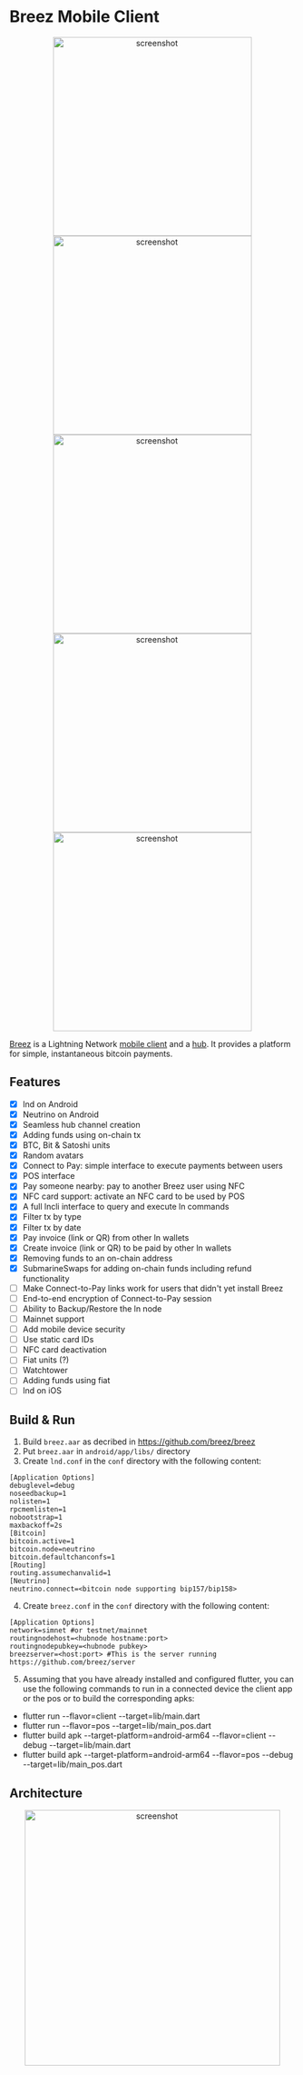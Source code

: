 # Breez Mobile Client

<p align='center'>
  <a href='https://drive.google.com/open?id=1MHi-sdhoOXTxnlkwa2Eg0e6LThr0r_x-' target='_blank'>
    <img src='https://drive.google.com/uc?id=1MHi-sdhoOXTxnlkwa2Eg0e6LThr0r_x-&export=download' height='350' alt='screenshot' />
  </a>
  <a href='https://drive.google.com/open?id=16gD7djk_o8YZnk8BMypVAR8HPdI4cRRd' target='_blank'>
    <img src='https://drive.google.com/uc?id=16gD7djk_o8YZnk8BMypVAR8HPdI4cRRd&export=download' height='350' alt='screenshot' />
  </a>
  <a href='https://drive.google.com/open?id=1hHzDMW4JlauGlgOncUpCyzjk8qmeD4QI' target='_blank'>
    <img src='https://drive.google.com/uc?id=1hHzDMW4JlauGlgOncUpCyzjk8qmeD4QI&export=download' height='350' alt='screenshot' />
  </a>
    <a href='https://drive.google.com/open?id=1oOxChmEKd7c_AKZ_2ACgIBA56OFt6wGo' target='_blank'>
    <img src='https://drive.google.com/uc?id=1oOxChmEKd7c_AKZ_2ACgIBA56OFt6wGo&export=download' height='350' alt='screenshot' />
  </a>
  <a href='https://drive.google.com/open?id=1Cf1-9hX5ri0gsgU4qhM3-Flt-J5RWuFK' target='_blank'>
    <img src='https://drive.google.com/uc?id=1Cf1-9hX5ri0gsgU4qhM3-Flt-J5RWuFK&export=download' height='350' alt='screenshot' />
  </a>
</p>

[Breez](https://breez.technology) is a Lightning Network [mobile client](https://github.com/breez/breezmobile) and a [hub](https://github.com/breez/server). It provides a platform for simple, instantaneous bitcoin payments.

## Features

- [x] lnd on Android
- [x] Neutrino on Android
- [x] Seamless hub channel creation
- [x] Adding funds using on-chain tx
- [x] BTC, Bit & Satoshi units
- [x] Random avatars
- [x] Connect to Pay: simple interface to execute payments between users
- [x] POS interface
- [x] Pay someone nearby: pay to another Breez user using NFC
- [x] NFC card support: activate an NFC card to be used by POS
- [x] A full lncli interface to query and execute ln commands
- [x] Filter tx by type
- [x] Filter tx by date
- [x] Pay invoice (link or QR) from other ln wallets
- [x] Create invoice (link or QR) to be paid by other ln wallets
- [x] Removing funds to an on-chain address
- [x] SubmarineSwaps for adding on-chain funds including refund functionality
- [ ] Make Connect-to-Pay links work for users that didn't yet install Breez
- [ ] End-to-end encryption of Connect-to-Pay session
- [ ] Ability to Backup/Restore the ln node  
- [ ] Mainnet support
- [ ] Add mobile device security
- [ ] Use static card IDs
- [ ] NFC card deactivation
- [ ] Fiat units (?)
- [ ] Watchtower
- [ ] Adding funds using fiat
- [ ] lnd on iOS

## Build & Run
1. Build `breez.aar` as decribed in https://github.com/breez/breez
2. Put `breez.aar` in `android/app/libs/` directory
3. Create `lnd.conf` in the `conf` directory with the following content:
```
[Application Options]
debuglevel=debug
noseedbackup=1
nolisten=1
rpcmemlisten=1
nobootstrap=1
maxbackoff=2s
[Bitcoin]
bitcoin.active=1
bitcoin.node=neutrino
bitcoin.defaultchanconfs=1
[Routing]
routing.assumechanvalid=1
[Neutrino]
neutrino.connect=<bitcoin node supporting bip157/bip158>
```
4. Create `breez.conf` in the `conf` directory with the following content:
```
[Application Options]
network=simnet #or testnet/mainnet
routingnodehost=<hubnode hostname:port>
routingnodepubkey=<hubnode pubkey>
breezserver=<host:port> #This is the server running https://github.com/breez/server
```
5. Assuming that you have already installed and configured flutter, you can use the following commands to run in a connected device the client app or the pos or to build the corresponding apks:
 - flutter run --flavor=client --target=lib/main.dart
 - flutter run --flavor=pos    --target=lib/main_pos.dart
 - flutter build apk --target-platform=android-arm64 --flavor=client --debug   --target=lib/main.dart
 - flutter build apk --target-platform=android-arm64 --flavor=pos    --debug   --target=lib/main_pos.dart

## Architecture 
<p align='center'>
  <a href='https://breez.technology'>
    <img src='https://drive.google.com/uc?id=1s695NXHHlhfvtW1zdlntUzRloxhnBeg0&export=download' height='450' alt='screenshot' />
  </a>
</p>
